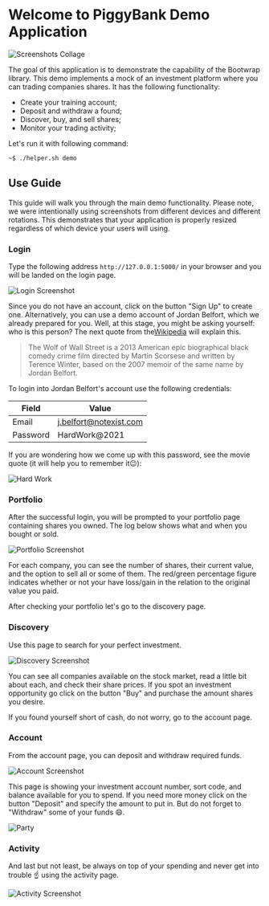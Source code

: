 # Welcome to PiggyBank Demo Application

![Screenshots Collage](piggybank-title.png)

The goal of this application is to demonstrate the capability of the Bootwrap library. This demo implements a mock of an investment platform where you can trading companies shares. It has the following functionality:

* Create your training account;
* Deposit and withdraw a found;
* Discover, buy, and sell shares;
* Monitor your trading activity;

Let's run it with following command:

```bash
~$ ./helper.sh demo
```

## Use Guide

This guide will walk you through the main demo functionality. Please note, we were intentionally using screenshots from different devices and different rotations. This demonstrates that your application is properly resized regardless of which device your users will using.

### Login

Type the following address `http://127.0.0.1:5000/` in your browser and you will be landed on the login page.

![Login Screenshot](login-screenshot.png)

Since you do not have an account, click on the button "Sign Up" to create one. Alternatively, you can use a demo account of Jordan Belfort, which we already prepared for you. Well, at this stage, you might be asking yourself: who is this person? The next quote from the[Wikipedia](https://en.wikipedia.org/wiki/The_Wolf_of_Wall_Street_(2013_film)) will explain this.

>The Wolf of Wall Street is a 2013 American epic biographical black comedy crime film directed by Martin Scorsese and written by Terence Winter, based on the 2007 memoir of the same name by Jordan Belfort.

To login into Jordan Belfort's account use the following credentials:

| Field    | Value                   |
|----------|-------------------------|
| Email    | j.belfort@notexist.com  |
| Password | HardWork@2021           |

If you are wondering how we come up with this password, see the movie quote (it will help you to remember it:wink:):

![Hard Work](hard-work.jpg)

### Portfolio

After the successful login, you will be prompted to your portfolio page containing shares you owned. The log below shows what and when you bought or sold.

![Portfolio Screenshot](portfolio-screenshot.png)

For each company, you can see the number of shares, their current value, and the option to sell all or some of them. The red/green percentage figure indicates whether or not your have loss/gain in the relation to the original value you paid.

After checking your portfolio let's go to the discovery page.

### Discovery

Use this page to search for your perfect investment.

![Discovery Screenshot](discovery-screenshot.png)

 You can see all companies available on the stock market, read a little bit about each, and check their share prices. If you spot an investment opportunity go click on the button "Buy" and purchase the amount shares you desire.

If you found yourself short of cash, do not worry, go to the account page.

### Account

From the account page, you can deposit and withdraw required funds.

![Account Screenshot](account-screenshot.png)

This page is showing your investment account number, sort code, and balance available for you to spend. If you need more money click on the button "Deposit" and specify the amount to put in. But do not forget to "Withdraw" some of your funds :smile:.

![Party](party.jpg)

### Activity

And last but not least, be always on top of your spending and never get into trouble :point_up: using the activity page.

![Activity Screenshot](activity-screenshot.png)